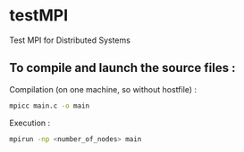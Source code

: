 # testMPI
Test MPI for Distributed Systems

## To compile and launch the source files :
Compilation (on one machine, so without hostfile) :
```sh
mpicc main.c -o main
```

Execution :
```sh
mpirun -np <number_of_nodes> main
```
